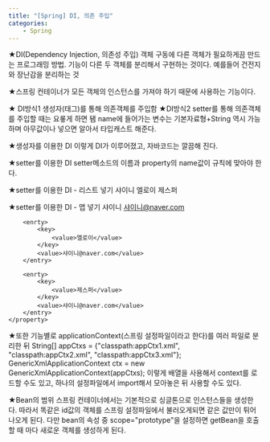 ```yaml
---
title: "[Spring] DI, 의존 주입"
categories:
    - Spring
---
```

★DI(Dependency Injection, 의존성 주입)
	객체 구동에 다른 객체가 필요하게끔 만드는 프로그래밍 방법.
	기능이 다른 두 객체를 분리해서 구현하는 것이다.
	예를들어 건전지와 장난감을 분리하는 것

★스프링 컨테이너가 모든 객체의 인스턴스를 가져야 하기 때문에 사용하는 기능이다.

★ DI방식1
	생성자(<constructor-arg>태그)를 통해 의존객체를 주입함
★DI방식2
	setter를 통해 의존객체를 주입할 때는
	<property name="setter메소드에 맞는 변수이름" ref="bean객체이름"/>
	요롷게 하면 됌
	name에 들어가는 변수는 기본자료형+String 역시 가능하며
	아무값이나 넣으면 알아서 타입캐스트 해준다.

★생성자를 이용한 DI
	<bean id="cc" class="dd.dd"/>
	<bean id="aa" class="bb.bb">
		<constructor-arg ref="cc">
	</bean>
	이렇게 DI가 이루어졌고, 자바코드는 깔끔해 진다.

★setter를 이용한 DI
	<bean id="dataBaseConnectionInfo" class="spring02.member.DataBaseConnectionInfo">
		<property name="jdbcUrl" value="jdbc:..."></property>
		<property name="userId" value="dh"></property>
		<property name="userPw" value="1234"></property>
	</bean>
	setter메소드의 이름과 property의 name값이 규칙에 맞아야 한다.

★setter를 이용한 DI - 리스트 넣기
	<property name="developers">
		<list>
			<value>샤이니</value>
			<value>엘로이</value>
			<value>제스퍼</value>
		</list>
	</property>

★setter를 이용한 DI - 맵 넣기
	<property name="admins">
		<enrty>
			<key>
				<value>샤이니</value>
			</key>
			<value>샤이니@naver.com</value>
		</entry>

		<enrty>
			<key>
				<value>엘로이</value>
			</key>
			<value>샤이니@naver.com</value>
		</entry>

		<enrty>
			<key>
				<value>제스퍼</value>
			</key>
			<value>샤이니@naver.com</value>
		</entry>
	</property>

★또한 기능별로 applicationContext(스프링 설정파일이라고 한다)를
	여러 파일로 분리한 뒤
	String[] appCtxs = {"classpath:appCtx1.xml", "classpath:appCtx2.xml", "classpath:appCtx3.xml"};
	GenericXmlApplicationContext ctx = 
			new GenericXmlApplicationContext(appCtxs);
	이렇게 배열을 사용해서 context를 로드할 수도 있고,
	하나의 설정파일에서 import해서 모아놓은 뒤 사용할 수도 있다.
	<import resource="classpath:appCtx2.xml"/>

★Bean의 범위
	스프링 컨테이너에서는 기본적으로 싱글톤으로 인스턴스들을 생성한다.
	따라서 똑같은 id값의 객체를 스프링 설정파일에서 불러오게되면
	같은 값만이 튀어나오게 된다.
	다만 bean의 속성 중 scope="prototype"을 설정하면
	getBean을 호출할 때 마다 새로운 객체를 생성하게 된다.